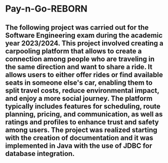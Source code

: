 # Pay-n-Go-REBORN

## The following project was carried out for the Software Engineering exam during the academic year 2023/2024. This project involved creating a carpooling platform that allows to create a connection among people who are traveling in the same direction and want to share a ride. It allows users to either offer rides or find available seats in someone else's car, enabling them to split travel costs, reduce environmental impact, and enjoy a more social journey. The platform typically includes features for scheduling, route planning, pricing, and communication, as well as ratings and profiles to enhance trust and safety among users. The project was realized starting with the creation of documentation and it was implemented in Java with the use of JDBC for database integration.

